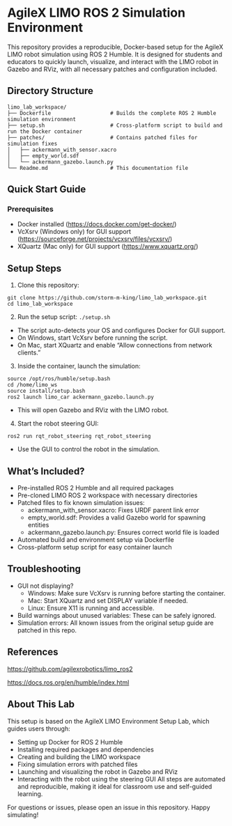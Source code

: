 # AgileX LIMO ROS 2 Simulation Environment
This repository provides a reproducible, Docker-based setup for the AgileX LIMO robot simulation using ROS 2 Humble. It is designed for students and educators to quickly launch, visualize, and interact with the LIMO robot in Gazebo and RViz, with all necessary patches and configuration included.

## Directory Structure
```
limo_lab_workspace/
├── Dockerfile                   # Builds the complete ROS 2 Humble simulation environment
├── setup.sh                     # Cross-platform script to build and run the Docker container
├── patches/                     # Contains patched files for simulation fixes
│   ├── ackermann_with_sensor.xacro
│   ├── empty_world.sdf
│   └── ackermann_gazebo.launch.py
└── Readme.md                    # This documentation file
```


## Quick Start Guide
### Prerequisites

- Docker installed (https://docs.docker.com/get-docker/)
- VcXsrv (Windows only) for GUI support (https://sourceforge.net/projects/vcxsrv/files/vcxsrv/)
- XQuartz (Mac only) for GUI support (https://www.xquartz.org/)

## Setup Steps

1. Clone this repository:
```
git clone https://github.com/storm-m-king/limo_lab_workspace.git
cd limo_lab_workspace
```


2. Run the setup script:
```./setup.sh```


- The script auto-detects your OS and configures Docker for GUI support.
- On Windows, start VcXsrv before running the script.
- On Mac, start XQuartz and enable “Allow connections from network clients.”
3. Inside the container, launch the simulation:
```
source /opt/ros/humble/setup.bash
cd /home/limo_ws
source install/setup.bash
ros2 launch limo_car ackermann_gazebo.launch.py
```


- This will open Gazebo and RViz with the LIMO robot.
4. Start the robot steering GUI:
```
ros2 run rqt_robot_steering rqt_robot_steering
```


- Use the GUI to control the robot in the simulation.

## What’s Included?

- Pre-installed ROS 2 Humble and all required packages
- Pre-cloned LIMO ROS 2 workspace with necessary directories
- Patched files to fix known simulation issues:
    - ackermann_with_sensor.xacro: Fixes URDF parent link error
    - empty_world.sdf: Provides a valid Gazebo world for spawning entities
    - ackermann_gazebo.launch.py: Ensures correct world file is loaded
- Automated build and environment setup via Dockerfile
- Cross-platform setup script for easy container launch

## Troubleshooting

- GUI not displaying?
    - Windows: Make sure VcXsrv is running before starting the container.
    - Mac: Start XQuartz and set DISPLAY variable if needed.
    - Linux: Ensure X11 is running and accessible.
- Build warnings about unused variables: These can be safely ignored.
- Simulation errors: All known issues from the original setup guide are patched in this repo.

## References

https://github.com/agilexrobotics/limo_ros2

https://docs.ros.org/en/humble/index.html

## About This Lab
This setup is based on the AgileX LIMO Environment Setup Lab, which guides users through:

- Setting up Docker for ROS 2 Humble
- Installing required packages and dependencies
- Creating and building the LIMO workspace
- Fixing simulation errors with patched files
- Launching and visualizing the robot in Gazebo and RViz
- Interacting with the robot using the steering GUI
All steps are automated and reproducible, making it ideal for classroom use and self-guided learning.

For questions or issues, please open an issue in this repository. Happy simulating!

